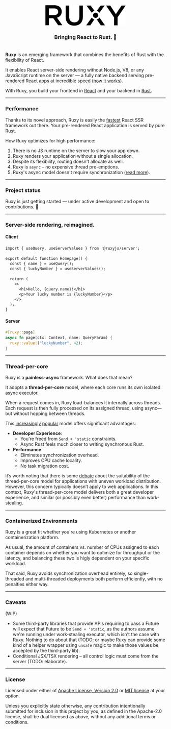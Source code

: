 <div align="center">
  <a href="https://ruxy.dev">
    <picture>
      <source media="(prefers-color-scheme: dark)" srcset="assets/logo/light/ruxy.svg">
      <img alt="Next.js logo" src="assets/logo/dark/ruxy.svg" height="64">
    </picture>
  </a>
  <div align="center">
    <h3>
      Bringing React to Rust. 🎉 <br /><br />
    </h3>
  </div>
</div>

**Ruxy** is an emerging framework that combines the benefits of Rust with the flexibility of React.

It enables React server-side rendering without Node.js, V8, or any JavaScript runtime on the server — a fully
native backend serving pre-rendered React apps at incredible speed ([how it works](ARCHITECTURE.md)).

With Ruxy, you build your frontend in [React](https://react.dev) and your backend in [Rust](https://rust-lang.org).

---

### Performance

Thanks to its novel approach, Ruxy is easily the  [fastest](BENCHMARKS.md) React SSR framework out there.
Your pre-rendered React application is served by pure Rust.

How Ruxy optimizes for high performance:
1. There is no JS runtime on the server to slow your app down.
2. Ruxy renders your application without a single allocation.
3. Despite its flexibility, routing doesn't allocate as well.
4. Ruxy is `async` – no expensive thread pre-emptions.
5. Ruxy's async model doesn't require synchronization ([read more](#Thread-per-core)).

---

### Project status

Ruxy is just getting started — under active development and open to contributions. 🧱

---

### Server-side rendering, reimagined.

#### Client

```tsx
import { useQuery, useServerValues } from '@ruxyjs/server';

export default function Homepage() {
  const { name } = useQuery();
  const { luckyNumber } = useServerValues();

  return (
    <>
      <h1>Hello, {query.name}!</h1>
      <p>Your lucky number is {luckyNumber}</p>
    </>
  );
}
```

#### Server

```rust
#[ruxy::page]
async fn page(ctx: Context, name: QueryParam) {
  ruxy::value!("luckyNumber", 42);
}
```

---

### Thread-per-core

Ruxy is a **painless-async** framework. What does that mean?

It adopts a **thread-per-core** model, where each core runs its own isolated async executor.

When a request comes in, Ruxy load-balances it internally across threads. Each request is then fully processed on its assigned thread, using async—but without hopping between threads.

This
[increasingly](https://maciej.codes/2022-06-09-local-async.html)
[popular](https://emschwartz.me/async-rust-can-be-a-pleasure-to-work-with-without-send-sync-static/)
model offers significant advantages:
- **Developer Experience**:
  - You're freed from `Send + 'static` constraints.
  - Async Rust feels much closer to writing synchronous Rust.
- **Performance**:
  - Eliminates synchronization overhead.
  - Improves CPU cache locality.
  - No task migration cost.

It’s worth noting that there is some [debate](https://without.boats/blog/thread-per-core/) about the suitability of the thread-per-core model for applications with uneven workload distribution.
However, this concern typically doesn’t apply to web applications.
In this context, Ruxy's thread-per-core model delivers both a great developer experience, and similar (or possibly even better) performance than work-stealing.

---

### Containerized Environments

Ruxy is a great fit whether you're using Kubernetes or another containerization platform.

As usual, the amount of containers vs. number of CPUs assigned to each container depends on whether
you want to optimize for throughput or the latency, and balancing these two is higly dependent on your
specific workload.

That said, Ruxy avoids synchronization overhead entirely, so single-threaded and multi-threaded
deployments both perform efficiently, with no penalties either way.

---

### Caveats

(WIP)

- Some third-party libraries that provide APIs requiring to pass a Future will expect that Future to be `Send + 'static`, as the authors assume we're running under work-stealing executor, which isn't the case with Ruxy. Nothing to do about that (TODO: or maybe Ruxy can provide some kind of a helper wrapper using `unsafe` magic to make those values be accepted by the third-party lib).
- Conditional JSX/TSX rendering – all control logic must come from the server (TODO: elaborate).

---

### License


Licensed under either of [Apache License, Version 2.0](LICENSE-APACHE)
or [MIT license](LICENSE-MIT) at your option.

Unless you explicitly state otherwise, any contribution intentionally submitted
for inclusion in this project by you, as defined in the Apache-2.0 license, shall
be dual licensed as above, without any additional terms or conditions.
